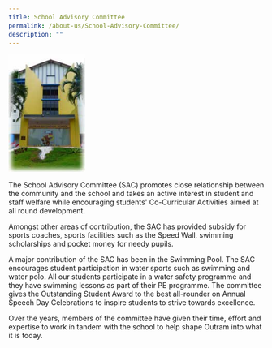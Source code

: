```yaml
---
title: School Advisory Committee
permalink: /about-us/School-Advisory-Committee/
description: ""
---
```

<img style="width:30%;height:50%" src="/images/About%20us/School%20Advisory%20Committee/schoolcom.jpg">

The School Advisory Committee (SAC) promotes close relationship between the community and the school and takes an active interest in student and staff welfare while encouraging students' Co-Curricular Activities aimed at all round development.

  

Amongst other areas of contribution, the SAC has provided subsidy for sports coaches, sports facilities such as the Speed Wall, swimming scholarships and pocket money for needy pupils.

  

A major contribution of the SAC has been in the Swimming Pool. The SAC encourages student participation in water sports such as swimming and water polo. All our students participate in a water safety programme and they have swimming lessons as part of their PE programme. The committee gives the Outstanding Student Award to the best all-rounder on Annual Speech Day Celebrations to inspire students to strive towards excellence.

  

Over the years, members of the committee have given their time, effort and expertise to work in tandem with the school to help shape Outram into what it is today.